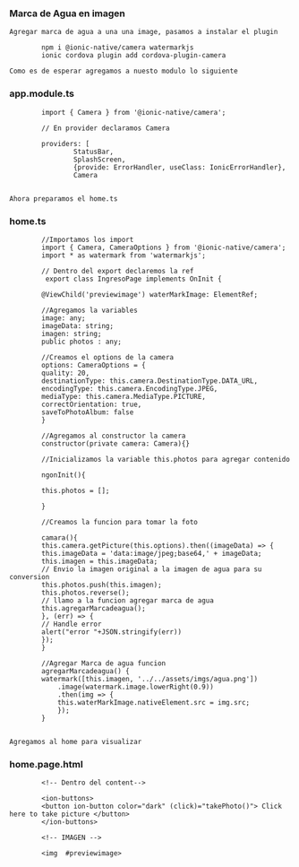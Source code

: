### Marca de Agua en imagen ###

    Agregar marca de agua a una una image, pasamos a instalar el plugin 

            npm i @ionic-native/camera watermarkjs
            ionic cordova plugin add cordova-plugin-camera

    Como es de esperar agregamos a nuesto modulo lo siguiente

### app.module.ts

            import { Camera } from '@ionic-native/camera';

            // En provider declaramos Camera

            providers: [
                    StatusBar,
                    SplashScreen,
                    {provide: ErrorHandler, useClass: IonicErrorHandler},
                    Camera


    Ahora preparamos el home.ts

### home.ts

            //Importamos los import
            import { Camera, CameraOptions } from '@ionic-native/camera';
            import * as watermark from 'watermarkjs';

            // Dentro del export declaremos la ref
             export class IngresoPage implements OnInit {

            @ViewChild('previewimage') waterMarkImage: ElementRef;

            //Agregamos la variables
            image: any;
            imageData: string;
            imagen: string;
            public photos : any;

            //Creamos el options de la camera
            options: CameraOptions = {
            quality: 20,
            destinationType: this.camera.DestinationType.DATA_URL,
            encodingType: this.camera.EncodingType.JPEG,
            mediaType: this.camera.MediaType.PICTURE,
            correctOrientation: true,
            saveToPhotoAlbum: false
            }

            //Agregamos al constructor la camera
            constructor(private camera: Camera){}

            //Inicializamos la variable this.photos para agregar contenido

            ngonInit(){

            this.photos = [];
                
            }

            //Creamos la funcion para tomar la foto

            camara(){
            this.camera.getPicture(this.options).then((imageData) => {
            this.imageData = 'data:image/jpeg;base64,' + imageData;
            this.imagen = this.imageData;
            // Envio la imagen original a la imagen de agua para su conversion
            this.photos.push(this.imagen);
            this.photos.reverse();
            // llamo a la funcion agregar marca de agua
            this.agregarMarcadeagua();
            }, (err) => {
            // Handle error
            alert("error "+JSON.stringify(err))
            });
            }
            
            //Agregar Marca de agua funcion
            agregarMarcadeagua() {
            watermark([this.imagen, '../../assets/imgs/agua.png'])
                .image(watermark.image.lowerRight(0.9))
                .then(img => {
                this.waterMarkImage.nativeElement.src = img.src;
                });
            }


    Agregamos al home para visualizar

### home.page.html

            <!-- Dentro del content-->

            <ion-buttons>
            <button ion-button color="dark" (click)="takePhoto()"> Click here to take picture </button>
            </ion-buttons>

            <!-- IMAGEN -->

            <img  #previewimage>



